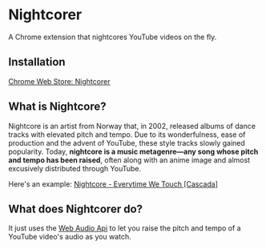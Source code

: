 # Nightcorer
A Chrome extension that nightcores YouTube videos on the fly.

## Installation
[Chrome Web Store: Nightcorer](https://chrome.google.com/webstore/detail/nightcorer/pghhaihcmffdmndjcagdgogjockdnaao)

## What is Nightcore?
Nightcore is an artist from Norway that, in 2002, released albums of dance tracks with elevated pitch and tempo. Due to its wonderfulness, ease of production and the advent of YouTube, these style tracks slowly gained popularity. Today, **nightcore is a music metagenre—any song whose pitch and tempo has been raised**, often along with an anime image and almost excusively distributed through YouTube.

Here's an example: [Nightcore - Everytime We Touch [Cascada]](https://www.youtube.com/watch?v=q0FeXmgEXaU)

## What does Nightcorer do?
It just uses the [Web Audio Api](https://developer.mozilla.org/en-US/docs/Web/API/Web_Audio_API) to let you raise the pitch and tempo of a YouTube video's audio as you watch.
